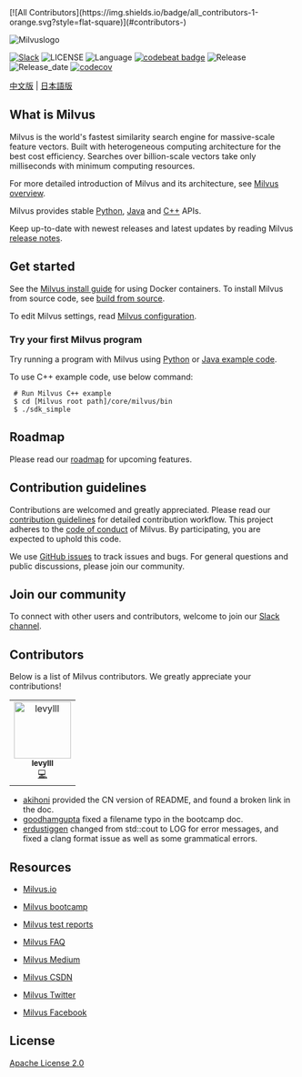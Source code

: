 
<!-- ALL-CONTRIBUTORS-BADGE:START - Do not remove or modify this section -->[![All Contributors](https://img.shields.io/badge/all_contributors-1-orange.svg?style=flat-square)](#contributors-)<!-- ALL-CONTRIBUTORS-BADGE:END -->
![Milvuslogo](https://github.com/milvus-io/docs/blob/master/assets/milvus_logo.png)

[![Slack](https://img.shields.io/badge/Join-Slack-orange)](https://join.slack.com/t/milvusio/shared_invite/enQtNzY1OTQ0NDI3NjMzLWNmYmM1NmNjOTQ5MGI5NDhhYmRhMGU5M2NhNzhhMDMzY2MzNDdlYjM5ODQ5MmE3ODFlYzU3YjJkNmVlNDQ2ZTk)
![LICENSE](https://img.shields.io/badge/license-Apache--2.0-brightgreen)
![Language](https://img.shields.io/badge/language-C%2B%2B-blue)
[![codebeat badge](https://codebeat.co/badges/e030a4f6-b126-4475-a938-4723d54ec3a7?style=plastic)](https://codebeat.co/projects/github-com-jinhai-cn-milvus-master)
![Release](https://img.shields.io/badge/release-v0.6.0-yellowgreen)
![Release_date](https://img.shields.io/badge/release%20date-December-yellowgreen)
[![codecov](https://codecov.io/gh/milvus-io/milvus/branch/master/graph/badge.svg)](https://codecov.io/gh/milvus-io/milvus)

[中文版](README_CN.md) | [日本語版](README_JP.md)

## What is Milvus

Milvus is the world's fastest similarity search engine for massive-scale feature vectors. Built with heterogeneous computing architecture for the best cost efficiency. Searches over billion-scale vectors take only milliseconds with minimum computing resources.

For more detailed introduction of Milvus and its architecture, see [Milvus overview](https://www.milvus.io/docs/en/aboutmilvus/overview/).

Milvus provides stable [Python](https://github.com/milvus-io/pymilvus), [Java](https://github.com/milvus-io/milvus-sdk-java) and [C++](https://github.com/milvus-io/milvus/tree/master/core/src/sdk) APIs. 

Keep up-to-date with newest releases and latest updates by reading Milvus [release notes](https://www.milvus.io/docs/en/release/v0.5.3/).

## Get started

See the [Milvus install guide](https://www.milvus.io/docs/en/userguide/install_milvus/) for using Docker containers. To install Milvus from source code, see [build from source](install.md).

To edit Milvus settings, read [Milvus configuration](https://www.milvus.io/docs/en/reference/milvus_config/).

### Try your first Milvus program

Try running a program with Milvus using [Python](https://www.milvus.io/docs/en/userguide/example_code/) or [Java example code](https://github.com/milvus-io/milvus-sdk-java/tree/master/examples). 

To use C++ example code, use below command:

```shell
 # Run Milvus C++ example
 $ cd [Milvus root path]/core/milvus/bin
 $ ./sdk_simple
```

## Roadmap

Please read our [roadmap](https://milvus.io/docs/en/roadmap/) for upcoming features.

## Contribution guidelines

Contributions are welcomed and greatly appreciated. Please read our [contribution guidelines](CONTRIBUTING.md) for detailed contribution workflow. This project adheres to the [code of conduct](CODE_OF_CONDUCT.md) of Milvus. By participating, you are expected to uphold this code.

We use [GitHub issues](https://github.com/milvus-io/milvus/issues) to track issues and bugs. For general questions and public discussions, please join our community.

## Join our community

To connect with other users and contributors, welcome to join our [Slack channel](https://join.slack.com/t/milvusio/shared_invite/enQtNzY1OTQ0NDI3NjMzLWNmYmM1NmNjOTQ5MGI5NDhhYmRhMGU5M2NhNzhhMDMzY2MzNDdlYjM5ODQ5MmE3ODFlYzU3YjJkNmVlNDQ2ZTk). 

## Contributors

Below is a list of Milvus contributors. We greatly appreciate your contributions!
<!-- ALL-CONTRIBUTORS-LIST:START - Do not remove or modify this section -->
<!-- prettier-ignore-start -->
<!-- markdownlint-disable -->
<table>
  <tr>
    <td align="center"><a href="https://github.com/levylll"><img src="https://avatars2.githubusercontent.com/u/5645285?v=4" width="100px;" alt="levylll"/><br /><sub><b>levylll</b></sub></a><br /><a href="https://github.com/milvus-io/milvus/commits?author=levylll" title="Code">💻</a></td>
  </tr>
</table>

<!-- markdownlint-enable -->
<!-- prettier-ignore-end -->
<!-- ALL-CONTRIBUTORS-LIST:END -->

- [akihoni](https://github.com/akihoni) provided the CN version of README, and found a broken link in the doc.
- [goodhamgupta](https://github.com/goodhamgupta) fixed a filename typo in the bootcamp doc.
- [erdustiggen](https://github.com/erdustiggen) changed from std::cout to LOG for error messages, and fixed a clang format issue as well as some grammatical errors.

## Resources

- [Milvus.io](https://www.milvus.io)

- [Milvus bootcamp](https://github.com/milvus-io/bootcamp)

- [Milvus test reports](https://github.com/milvus-io/milvus/tree/master/docs)

- [Milvus FAQ](https://www.milvus.io/docs/en/faq/operational_faq/)

- [Milvus Medium](https://medium.com/@milvusio)

- [Milvus CSDN](https://zilliz.blog.csdn.net/)

- [Milvus Twitter](https://twitter.com/milvusio)

- [Milvus Facebook](https://www.facebook.com/io.milvus.5)

## License

[Apache License 2.0](LICENSE)
